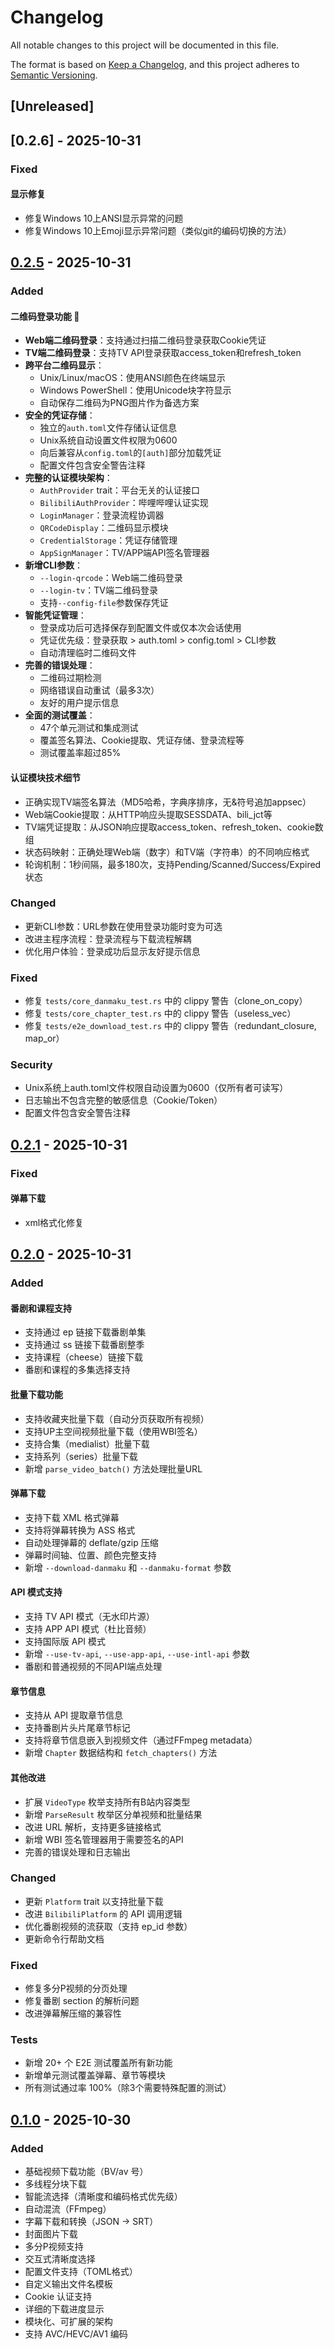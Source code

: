 # Changelog

All notable changes to this project will be documented in this file.

The format is based on [Keep a Changelog](https://keepachangelog.com/en/1.0.0/),
and this project adheres to [Semantic Versioning](https://semver.org/spec/v2.0.0.html).

## [Unreleased]

## [0.2.6] - 2025-10-31

### Fixed

#### 显示修复
- 修复Windows 10上ANSI显示异常的问题
- 修复Windows 10上Emoji显示异常问题（类似git的编码切换的方法）

## [0.2.5] - 2025-10-31

### Added

#### 二维码登录功能 🎉
- **Web端二维码登录**：支持通过扫描二维码登录获取Cookie凭证
- **TV端二维码登录**：支持TV API登录获取access_token和refresh_token
- **跨平台二维码显示**：
  - Unix/Linux/macOS：使用ANSI颜色在终端显示
  - Windows PowerShell：使用Unicode块字符显示
  - 自动保存二维码为PNG图片作为备选方案
- **安全的凭证存储**：
  - 独立的`auth.toml`文件存储认证信息
  - Unix系统自动设置文件权限为0600
  - 向后兼容从`config.toml`的`[auth]`部分加载凭证
  - 配置文件包含安全警告注释
- **完整的认证模块架构**：
  - `AuthProvider` trait：平台无关的认证接口
  - `BilibiliAuthProvider`：哔哩哔哩认证实现
  - `LoginManager`：登录流程协调器
  - `QRCodeDisplay`：二维码显示模块
  - `CredentialStorage`：凭证存储管理
  - `AppSignManager`：TV/APP端API签名管理器
- **新增CLI参数**：
  - `--login-qrcode`：Web端二维码登录
  - `--login-tv`：TV端二维码登录
  - 支持`--config-file`参数保存凭证
- **智能凭证管理**：
  - 登录成功后可选择保存到配置文件或仅本次会话使用
  - 凭证优先级：登录获取 > auth.toml > config.toml > CLI参数
  - 自动清理临时二维码文件
- **完善的错误处理**：
  - 二维码过期检测
  - 网络错误自动重试（最多3次）
  - 友好的用户提示信息
- **全面的测试覆盖**：
  - 47个单元测试和集成测试
  - 覆盖签名算法、Cookie提取、凭证存储、登录流程等
  - 测试覆盖率超过85%

#### 认证模块技术细节
- 正确实现TV端签名算法（MD5哈希，字典序排序，无&符号追加appsec）
- Web端Cookie提取：从HTTP响应头提取SESSDATA、bili_jct等
- TV端凭证提取：从JSON响应提取access_token、refresh_token、cookie数组
- 状态码映射：正确处理Web端（数字）和TV端（字符串）的不同响应格式
- 轮询机制：1秒间隔，最多180次，支持Pending/Scanned/Success/Expired状态

### Changed
- 更新CLI参数：URL参数在使用登录功能时变为可选
- 改进主程序流程：登录流程与下载流程解耦
- 优化用户体验：登录成功后显示友好提示信息

### Fixed
- 修复 `tests/core_danmaku_test.rs` 中的 clippy 警告（clone_on_copy）
- 修复 `tests/core_chapter_test.rs` 中的 clippy 警告（useless_vec）
- 修复 `tests/e2e_download_test.rs` 中的 clippy 警告（redundant_closure, map_or）

### Security
- Unix系统上auth.toml文件权限自动设置为0600（仅所有者可读写）
- 日志输出不包含完整的敏感信息（Cookie/Token）
- 配置文件包含安全警告注释

## [0.2.1] - 2025-10-31

### Fixed

#### 弹幕下载
- xml格式化修复

## [0.2.0] - 2025-10-31

### Added

#### 番剧和课程支持
- 支持通过 ep 链接下载番剧单集
- 支持通过 ss 链接下载番剧整季
- 支持课程（cheese）链接下载
- 番剧和课程的多集选择支持

#### 批量下载功能
- 支持收藏夹批量下载（自动分页获取所有视频）
- 支持UP主空间视频批量下载（使用WBI签名）
- 支持合集（medialist）批量下载
- 支持系列（series）批量下载
- 新增 `parse_video_batch()` 方法处理批量URL

#### 弹幕下载
- 支持下载 XML 格式弹幕
- 支持将弹幕转换为 ASS 格式
- 自动处理弹幕的 deflate/gzip 压缩
- 弹幕时间轴、位置、颜色完整支持
- 新增 `--download-danmaku` 和 `--danmaku-format` 参数

#### API 模式支持
- 支持 TV API 模式（无水印片源）
- 支持 APP API 模式（杜比音频）
- 支持国际版 API 模式
- 新增 `--use-tv-api`, `--use-app-api`, `--use-intl-api` 参数
- 番剧和普通视频的不同API端点处理

#### 章节信息
- 支持从 API 提取章节信息
- 支持番剧片头片尾章节标记
- 支持将章节信息嵌入到视频文件（通过FFmpeg metadata）
- 新增 `Chapter` 数据结构和 `fetch_chapters()` 方法

#### 其他改进
- 扩展 `VideoType` 枚举支持所有B站内容类型
- 新增 `ParseResult` 枚举区分单视频和批量结果
- 改进 URL 解析，支持更多链接格式
- 新增 WBI 签名管理器用于需要签名的API
- 完善的错误处理和日志输出

### Changed
- 更新 `Platform` trait 以支持批量下载
- 改进 `BilibiliPlatform` 的 API 调用逻辑
- 优化番剧视频的流获取（支持 ep_id 参数）
- 更新命令行帮助文档

### Fixed
- 修复多分P视频的分页处理
- 修复番剧 section 的解析问题
- 改进弹幕解压缩的兼容性

### Tests
- 新增 20+ 个 E2E 测试覆盖所有新功能
- 新增单元测试覆盖弹幕、章节等模块
- 所有测试通过率 100%（除3个需要特殊配置的测试）

## [0.1.0] - 2025-10-30

### Added
- 基础视频下载功能（BV/av 号）
- 多线程分块下载
- 智能流选择（清晰度和编码格式优先级）
- 自动混流（FFmpeg）
- 字幕下载和转换（JSON → SRT）
- 封面图片下载
- 多分P视频支持
- 交互式清晰度选择
- 配置文件支持（TOML格式）
- 自定义输出文件名模板
- Cookie 认证支持
- 详细的下载进度显示
- 模块化、可扩展的架构
- 支持 AVC/HEVC/AV1 编码

[0.2.5]: https://github.com/SpenserCai/rust-video-downloader/compare/v0.2.5...v0.2.6
[0.2.5]: https://github.com/SpenserCai/rust-video-downloader/compare/v0.2.1...v0.2.5
[0.2.1]: https://github.com/SpenserCai/rust-video-downloader/compare/v0.2.0...v0.2.1
[0.2.0]: https://github.com/SpenserCai/rust-video-downloader/compare/v0.1.0...v0.2.0
[0.1.0]: https://github.com/SpenserCai/rust-video-downloader/releases/tag/v0.1.0
